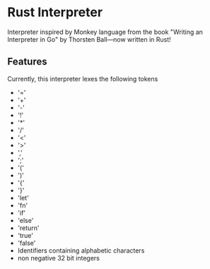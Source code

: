 # Rust Interpreter

Interpreter inspired by Monkey language from the book "Writing an Interpreter in Go" by Thorsten Ball—now written in Rust!

## Features

Currently, this interpreter lexes the following tokens

- '='
- '+'
- '-'
- '!'
- '\*'
- '/'
- '<'
- '>'
- ','
- ';'
- '('
- ')'
- '{'
- '}'
- 'let'
- 'fn'
- 'if'
- 'else'
- 'return'
- 'true'
- 'false'
- Identifiers containing alphabetic characters
- non negative 32 bit integers
